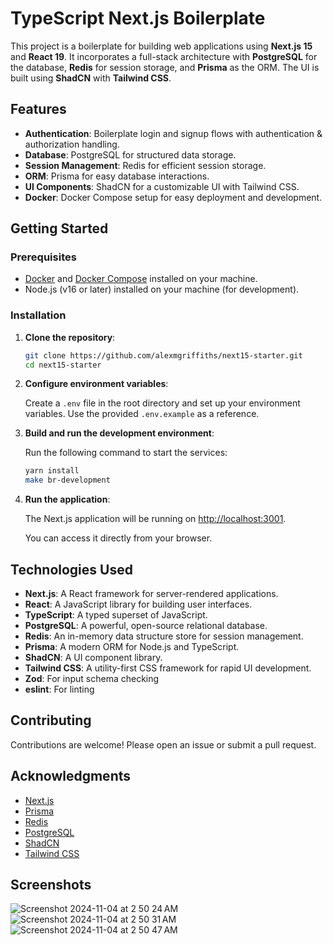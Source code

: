 # TypeScript Next.js Boilerplate

This project is a boilerplate for building web applications using **Next.js 15** and **React 19**. It incorporates a full-stack architecture with **PostgreSQL** for the database, **Redis** for session storage, and **Prisma** as the ORM. The UI is built using **ShadCN** with **Tailwind CSS**.

## Features

- **Authentication**: Boilerplate login and signup flows with authentication & authorization handling.
- **Database**: PostgreSQL for structured data storage.
- **Session Management**: Redis for efficient session storage.
- **ORM**: Prisma for easy database interactions.
- **UI Components**: ShadCN for a customizable UI with Tailwind CSS.
- **Docker**: Docker Compose setup for easy deployment and development.

## Getting Started

### Prerequisites

- [Docker](https://www.docker.com/) and [Docker Compose](https://docs.docker.com/compose/) installed on your machine.
- Node.js (v16 or later) installed on your machine (for development).

### Installation

1. **Clone the repository**:

   ```bash
   git clone https://github.com/alexmgriffiths/next15-starter.git
   cd next15-starter
   ```

2. **Configure environment variables**:

   Create a `.env` file in the root directory and set up your environment variables. Use the provided `.env.example` as a reference.

3. **Build and run the development environment**:

   Run the following command to start the services:

   ```bash
   yarn install
   make br-development
   ```

4. **Run the application**:

   The Next.js application will be running on [http://localhost:3001](http://localhost:3001).

   You can access it directly from your browser.


## Technologies Used

- **Next.js**: A React framework for server-rendered applications.
- **React**: A JavaScript library for building user interfaces.
- **TypeScript**: A typed superset of JavaScript.
- **PostgreSQL**: A powerful, open-source relational database.
- **Redis**: An in-memory data structure store for session management.
- **Prisma**: A modern ORM for Node.js and TypeScript.
- **ShadCN**: A UI component library.
- **Tailwind CSS**: A utility-first CSS framework for rapid UI development.
- **Zod**: For input schema checking
- **eslint**: For linting

## Contributing

Contributions are welcome! Please open an issue or submit a pull request.

## Acknowledgments

- [Next.js](https://nextjs.org/)
- [Prisma](https://www.prisma.io/)
- [Redis](https://redis.io/)
- [PostgreSQL](https://www.postgresql.org/)
- [ShadCN](https://shadcn.com/)
- [Tailwind CSS](https://tailwindcss.com/)

## Screenshots
![Screenshot 2024-11-04 at 2 50 24 AM](https://github.com/user-attachments/assets/d0422601-a9c2-4ee8-ba63-04863474aa3c)
![Screenshot 2024-11-04 at 2 50 31 AM](https://github.com/user-attachments/assets/76dfbb48-1c28-49d5-b42f-6051bdf7d8d5)
![Screenshot 2024-11-04 at 2 50 47 AM](https://github.com/user-attachments/assets/fddb2138-eee8-4f31-b51c-c1deb5547e3f)


